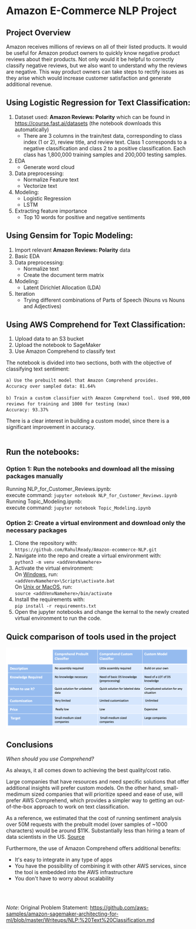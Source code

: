 # Amazon E-Commerce NLP Project

## Project Overview

Amazon receives millions of reviews on all of their listed products. It would be useful for Amazon product owners to quickly know negative product reviews about their products. Not only would it be helpful to correctly classify negative reviews, but we also want to understand why the reviews are negative. This way product owners can take steps to rectify issues as they arise which would increase customer satisfaction and generate additional revenue. 

## Using Logistic Regression for Text Classification:

1) Dataset used: **Amazon Reviews: Polarity** which can be found in https://course.fast.ai/datasets (the notebook downloads this automatically) <br>
    * There are 3 columns in the train/test data, corresponding to class index (1 or 2), review title, and review text. Class 1 corresponds to a negative classification and class 2 to a positive classification. Each class has 1,800,000 training samples and 200,000 testing samples. 
2) EDA
   * Generate word cloud
3) Data preprocessing:  
    * Normalize Feature text
    * Vectorize text   
4) Modeling:
    * Logistic Regression
    * LSTM
5) Extracting feature importance
   * Top 10 words for positive and negative sentiments

## Using Gensim for Topic Modeling:

1) Import relevant **Amazon Reviews: Polarity** data
2) Basic EDA
3) Data preprocessing:  
    * Normalize text
    * Create the document term matrix 
4) Modeling:
    * Latent Dirichlet Allocation (LDA)
5) Iteration
   * Trying different combinations of Parts of Speech (Nouns vs Nouns and Adjectives)

## Using AWS Comprehend for Text Classification:

1) Upload data to an S3 bucket
2) Upload the notebook to SageMaker
3) Use Amazon Comprehend to classify text

The notebook is divided into two sections, both with the objective of classifying text sentiment:

    a) Use the prebuilt model that Amazon Comprehend provides.
    Accuracy over sampled data: 81.64%

    b) Train a custom classifier with Amazon Comprehend tool. Used 990,000 reviews for training and 1000 for testing (max)
    Accuracy: 93.37%

There is a clear interest in building a custom model, since there is a significant improvement in accuracy.
<br><br>

## Run the notebooks:
### Option 1: Run the notebooks and download all the missing packages manually
Running NLP_for_Customer_Reviews.ipynb: <br>
execute command: `jupyter notebook NLP_for_Customer_Reviews.ipynb` <br>
Running Topic_Modeling.ipynb: <br>
execute command: `jupyter notebook Topic_Modeling.ipynb` <br>
### Option 2: Create a virtual environment and download only the necessary packages
1) Clone the repository with:<br> `https://github.com/RahulReady/Amazon-ecommerce-NLP.git`
2) Navigate into the repo and create a virtual environment with:<br> `python3 -m venv <addVenvNamehere>`
3) Activate the virtual environment: <br>
On <ins>Windows</ins>, run:<br>
    `<addVenvNamehere>\Scripts\activate.bat`
<br>On <ins>Unix or MacOS</ins>, run: <br>
    `source <addVenvNamehere>/bin/activate`
4) Install the requirements with:<br> `pip install -r requirements.txt`
4) Open the jupyter notebooks and change the kernal to the newly created virtual environment to run the code. <br>

## Quick comparison of tools used in the project

![Tools Comparison](./images/comprehend_comparison.png)

## Conclusions

*When should you use Comprehend?*

As always, it all comes down to achieving the best quality/cost ratio.

Large companies that have resources and need specific solutions that offer additional insights will prefer custom models. On the other hand, small-medimum sized companies that will prioritize speed and ease of use, will prefer AWS Comprehend, which provides a simpler way to getting an out-of-the-box approach to work on text classification.

As a reference, we estimated that the cost of running sentiment analysis over 50M requests with the prebuilt model (over samples of ~1000 characters) would be around $11K. Substantially less than hiring a team of data scientists in the US. [Source](https://aws.amazon.com/comprehend/pricing/)

Furthermore, the use of Amazon Comprehend offers additional benefits:

* It's easy to integrate in any type of apps
* You have the possibility of combining it with other AWS services, since the tool is embedded into the AWS infrastructure
* You don't have to worry about scalability

<br>

<br>

*Note*: Original Problem Statement: https://github.com/aws-samples/amazon-sagemaker-architecting-for-ml/blob/master/Writeups/NLP:%20Text%20Classification.md

